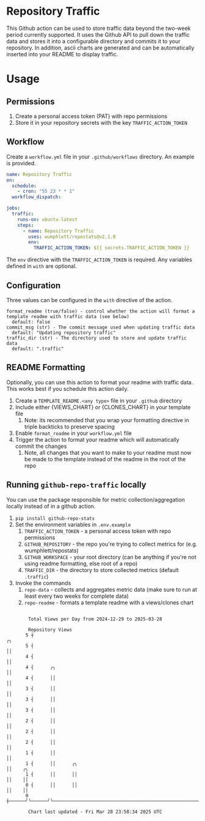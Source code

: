 # Repository Traffic

This Github action can be used to store traffic data beyond the two-week period currently supported.
It uses the Github API to pull down the traffic data and stores it into a configurable directory and commits it to your 
repository. In addition, ascii charts are generated and can be automatically inserted into your README to display traffic.

# Usage
## Permissions
1. Create a personal access token (PAT) with repo permissions
2. Store it in your repository secrets with the key `TRAFFIC_ACTION_TOKEN`

## Workflow
Create a `workflow.yml` file in your `.github/workflows` directory. An example is provided.

```yaml
name: Repository Traffic
on:
  schedule:
    - cron: "55 23 * * 1"
  workflow_dispatch:

jobs:
  traffic:
    runs-on: ubuntu-latest
    steps:
      - name: Repository Traffic
        uses: wumphlett/repostats@v2.1.0
        env:
          TRAFFIC_ACTION_TOKEN: ${{ secrets.TRAFFIC_ACTION_TOKEN }}
```
The `env` directive with the `TRAFFIC_ACTION_TOKEN` is required. Any variables defined in `with` are optional.

## Configuration
Three values can be configured in the `with` directive of the action.
```
format_readme (true/false) - control whether the action will format a template readme with traffic data (see below)
  default: false
commit_msg (str) - The commit message used when updating traffic data
  default: "Updating repository traffic"
traffic_dir (str) - The directory used to store and update traffic data
  default: ".traffic"
```

## README Formatting
Optionally, you can use this action to format your readme with traffic data. This works best if you schedule this action
daily.

1. Create a `TEMPLATE_README.<any type>` file in your `.github` directory
2. Include either {VIEWS_CHART} or {CLONES_CHART} in your template file
   1. Note: its recommended that you wrap your formatting directive in triple backticks to preserve spacing
3. Enable `format_readme` in your `workflow.yml` file
4. Trigger the action to format your readme which will automatically commit the changes
   1. Note, all changes that you want to make to your readme must now be made to the template instead of the readme in the root of the repo

## Running `github-repo-traffic` locally
You can use the package responsible for metric collection/aggregation locally instead of in a github action.

1. `pip install github-repo-stats`
2. Set the environment variables in `.env.example`
   1. `TRAFFIC_ACTION_TOKEN` - a personal access token with repo permissions
   2. `GITHUB_REPOSITORY` - the repo you're trying to collect metrics for (e.g. wumphlett/repostats)
   3. `GITHUB_WORKSPACE` - your root directory (can be anything if you're not using readme formatting, else root of a repo)
   4. `TRAFFIC_DIR` - the directory to store collected metrics (default `.traffic`)
3. Invoke the commands
   1. `repo-data` - collects and aggregates metric data (make sure to run at least every two weeks for complete data)
   2. `repo-readme` - formats a template readme with a views/clones chart

```

        Total Views per Day from 2024-12-29 to 2025-03-28

        Repository Views
       5 ┼                                                                         ╭╮
       5 ┤                                                                         ││
       4 ┤                                                                         ││
       4 ┤      ╭╮                                                                 ││
       4 ┤      ││                                                                 ││
       3 ┤      ││                                                                 ││
       3 ┤      ││                                                                 ││
       3 ┤      ││                                                                 ││
       2 ┤      ││                                                                 ││
       2 ┤      ││                                                                 ││
       2 ┤      ││                                                                 ││
       1 ┤      ││                                                                 ││
       1 ┤      ││      ╭╮                                                         ││    ╭╮
       1 ┤      ││      ││                                                         ││    ││
       0 ┤      ││      ││                                                         ││    ││
       0 ┼──────╯╰──────╯╰─────────────────────────────────────────────────────────╯╰────╯╰────────

        Chart last updated - Fri Mar 28 23:58:34 2025 UTC
        
```
